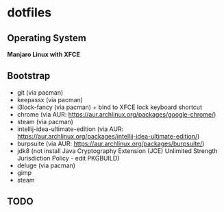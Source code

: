 dotfiles
========

Operating System
----------------

**Manjaro Linux with XFCE**

Bootstrap
--------

* git (via pacman)
* keepassx (via pacman)
* i3lock-fancy (via pacman) + bind to XFCE lock keyboard shortcut
* chrome (via AUR: https://aur.archlinux.org/packages/google-chrome/)
* steam (via pacman)
* intellij-idea-ultimate-edition (via AUR: https://aur.archlinux.org/packages/intellij-idea-ultimate-edition/)
* burpsuite (via AUR: https://aur.archlinux.org/packages/burpsuite/)
* jdk8 (not install Java Cryptography Extension (JCE) Unlimited 
Strength Jurisdiction Policy - edit PKGBUILD)
* deluge (via pacman)
* gimp 
* steam

TODO
----
